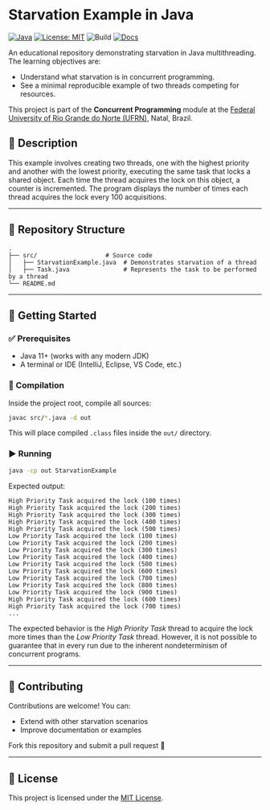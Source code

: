 # Starvation Example in Java

[![Java](https://img.shields.io/badge/Java-11%2B-orange?logo=java)](https://www.oracle.com/java/technologies/javase-downloads.html)
[![License: MIT](https://img.shields.io/badge/License-MIT-blue.svg)](LICENSE)
![Build](https://img.shields.io/badge/build-manual-lightgrey)
[![Docs](https://img.shields.io/badge/docs-Javadoc-green)](./doc/index.html)

An educational repository demonstrating starvation in Java multithreading. The learning objectives are:

- Understand what starvation is in concurrent programming.  
- See a minimal reproducible example of two threads competing for resources.

This project is part of the **Concurrent Programming** module at the [Federal University of Rio Grande do Norte (UFRN)](https://www.ufrn.br), Natal, Brazil.

## 📃 Description

This example involves creating two threads, one with the highest priority and another with the lowest priority, executing the same task that locks a shared object. Each time the thread acquires the lock on this object, a counter is incremented. The program displays the number of times each thread acquires the lock every 100 acquisitions.

---

## 📂 Repository Structure

```
.
├── src/                   # Source code
│   ├── StarvationExample.java  # Demonstrates starvation of a thread
│   ├── Task.java               # Represents the task to be performed by a thread
└── README.md
```

---

## 🚀 Getting Started

### ✅ Prerequisites
- Java 11+ (works with any modern JDK)
- A terminal or IDE (IntelliJ, Eclipse, VS Code, etc.)

### 🔧 Compilation
Inside the project root, compile all sources:

```bash
javac src/*.java -d out
```

This will place compiled `.class` files inside the `out/` directory.

### ▶️ Running

```bash
java -cp out StarvationExample
```

Expected output:

```
High Priority Task acquired the lock (100 times)
High Priority Task acquired the lock (200 times)
High Priority Task acquired the lock (300 times)
High Priority Task acquired the lock (400 times)
High Priority Task acquired the lock (500 times)
Low Priority Task acquired the lock (100 times)
Low Priority Task acquired the lock (200 times)
Low Priority Task acquired the lock (300 times)
Low Priority Task acquired the lock (400 times)
Low Priority Task acquired the lock (500 times)
Low Priority Task acquired the lock (600 times)
Low Priority Task acquired the lock (700 times)
Low Priority Task acquired the lock (800 times)
Low Priority Task acquired the lock (900 times)
High Priority Task acquired the lock (600 times)
High Priority Task acquired the lock (700 times)
...
```

The expected behavior is the *High Priority Task* thread to acquire the lock more times than the *Low Priority Task* thread. However, it is not possible to guarantee that in every run due to the inherent nondeterminism of concurrent programs.

---

## 🤝 Contributing

Contributions are welcome! You can:
- Extend with other starvation scenarios
- Improve documentation or examples

Fork this repository and submit a pull request 🚀

---

## 📜 License

This project is licensed under the [MIT License](LICENSE).
